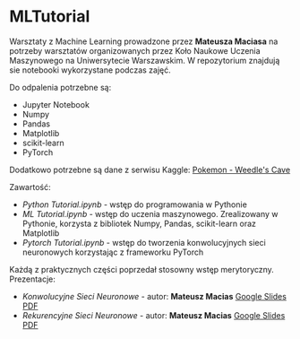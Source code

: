 # MLTutorial

Warsztaty z Machine Learning prowadzone przez __Mateusza Maciasa__ na potrzeby warsztatów organizowanych przez Koło Naukowe Uczenia Maszynowego na Uniwersytecie Warszawskim. W repozytorium znajdują sie notebooki wykorzystane podczas zajęć.

Do odpalenia potrzebne są:
* Jupyter Notebook
* Numpy
* Pandas
* Matplotlib
* scikit-learn
* PyTorch

Dodatkowo potrzebne są dane z serwisu Kaggle: [Pokemon - Weedle's Cave](https://www.kaggle.com/terminus7/pokemon-challenge)


Zawartość:
* _Python Tutorial.ipynb_ - wstęp do programowania w Pythonie
* _ML Tutorial.ipynb_ - wstęp do uczenia maszynowego. Zrealizowany w Pythonie, korzysta z bibliotek Numpy, Pandas, scikit-learn oraz Matplotlib
* _Pytorch Tutorial.ipynb_ - wstęp do tworzenia konwolucyjnych sieci neuronowych korzystając z frameworku PyTorch

Każdą z praktycznych części poprzedał stosowny wstęp merytoryczny. Prezentacje:
* _Konwolucyjne Sieci Neuronowe_ - autor: __Mateusz Macias__ [Google Slides](https://docs.google.com/presentation/d/1M7T2tOzYS2rLJBnIHBLF_wQau5wSfr6g-KRTSqUFfrs/edit?usp=sharing) [PDF](prezentacje/CNN.pdf)
* _Rekurencyjne Sieci Neuronowe_ - autor: __Mateusz Macias__ [Google Slides](https://docs.google.com/presentation/d/1QCBHXhksfIIqIsgKo15WG_y_dhjZSRpywd5ZO6nLiBU/edit?usp=sharing) [PDF](prezentacje/RNN.pdf)
